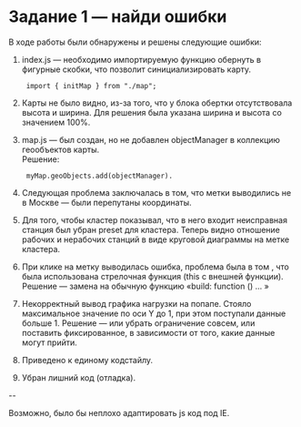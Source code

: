 # Задание 1 — найди ошибки

В ходе работы были обнаружены и решены следующие ошибки:
1. index.js — необходимо импортируемую функцию обернуть в фигурные скобки, что позволит синициализировать карту.

        import { initMap } from "./map";

1. Карты не было видно, из-за того, что у блока обертки отсутствовала высота и ширина. Для решения была указана ширина и высота со значением 100%.
1. map.js — был создан, но не добавлен objectManager в коллекцию геообъектов карты.  
Решение:

        myMap.geoObjects.add(objectManager).
            
1. Следующая проблема заключалась в том, что метки выводились не в Москве — были перепутаны координаты. 
1. Для того, чтобы кластер показывал, что в него входит неисправная станция был убран preset для кластера. Теперь видно отношение рабочих и нерабочих станций в виде круговой диаграммы на метке кластера.
1. При клике на метку выводилась ошибка, проблема была в том , что была использована стрелочная функция (this с внешней функции). Решение — замена на обычную функцию «build: function () ... »
1. Некорректный вывод графика нагрузки на попапе. Стояло максимальное значение по оси Y до 1, при этом поступали данные больше 1. Решение —  или убрать ограничение совсем, или поставить фиксированное, в зависимости от того, какие данные могут прийти.
1. Приведено к единому кодстайлу.
1. Убран лишний код (отладка).
  
  
  --

Возможно, было бы неплохо адаптировать js код под IE.